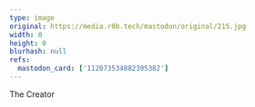 ```yaml
---
type: image
original: https://media.r0b.tech/mastodon/original/215.jpg
width: 0
height: 0
blurhash: null
refs:
  mastodon_card: ['112073534882305382']
---
```


The Creator
